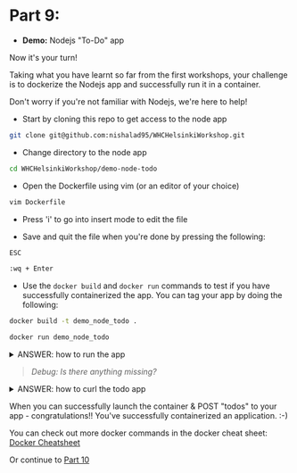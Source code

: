 # Part 9: 

- __Demo:__ Nodejs "To-Do" app

Now it's your turn!

Taking what you have learnt so far from the first workshops, your challenge is to dockerize the Nodejs app and successfully run it in a container.

Don't worry if you're not familiar with Nodejs, we're here to help!

- Start by cloning this repo to get access to the node app

```bash
git clone git@github.com:nishalad95/WHCHelsinkiWorkshop.git
```

- Change directory to the node app
```bash
cd WHCHelsinkiWorkshop/demo-node-todo
```

- Open the Dockerfile using vim (or an editor of your choice)
```bash
vim Dockerfile
```

- Press 'i' to go into insert mode to edit the file

- Save and quit the file when you're done by pressing the following:
```bash
ESC 
```
```bash
:wq + Enter
```

- Use the `docker build` and `docker run` commands to test if you have successfully containerized the app. You can tag your app by doing the following:

```bash
docker build -t demo_node_todo .
```

```bash
docker run demo_node_todo
```

<details><summary>ANSWER: how to run the app</summary>
<p>
```bash
$ docker run --rm  -p3000:3000 node_todo
```
</p>
</details>


>_Debug: Is there anything missing?_

<details><summary>ANSWER: how to curl the todo app</summary>
<p>
```bash
$ curl --header "Content-Type: application/json" -X POST --data '{"learn":"docker"}' localhost:3000/todos
```
</p>
</details>

When you can successfully launch the container & POST "todos" to your app - congratulations!! You've successfully containerized an application. :-)

You can check out more docker commands in the docker cheat sheet: [Docker Cheatsheet](Dockercheatsheet.md)

Or continue to [Part 10](ContainerSummary.md)